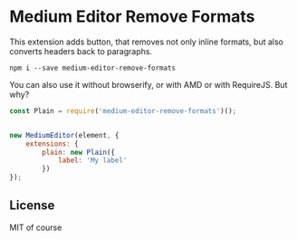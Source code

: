 # Medium Editor Remove Formats

This extension adds button, that removes not only inline formats, but also converts headers back to paragraphs.

```
npm i --save medium-editor-remove-formats
```

You can also use it without browserify, or with AMD or with RequireJS. But why?

```javascript
const Plain = require('medium-editor-remove-formats')();


new MediumEditor(element, {
    extensions: {
        plain: new Plain({
            label: 'My label'
        })
});

```

## License

MIT of course
